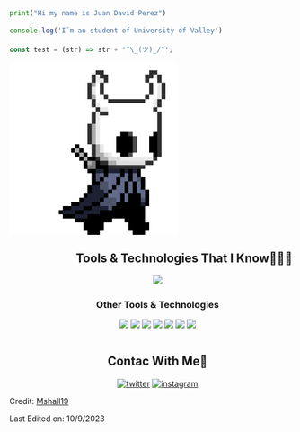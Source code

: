```python
print("Hi my name is Juan David Perez")
```
```javascript
console.log('I´m an student of University of Valley')

const test = (str) => str + '¯\_(ツ)_/¯';
```
<img align="left" width="300" alt="GIF" src="https://raw.githubusercontent.com/TanZng/TanZng/master/assets/hollor_knight3.gif" />

<div>
  <a align="right">
    <!--Tecnologias-->
    <div id="user-content-toc">
      <ul align="center">
        <summary><h2 style="display: inline-block">Tools & Technologies That I Know👨🏻‍💻</h2></summary>
        <a href="https://skillicons.dev">
          <img src="https://skillicons.dev/icons?i=java,ps,py,js,git,vscode,postgres,wordpress,idea,figma&perline=14" />
        </a>
        <summary><h3 style="display: inline-block">Other Tools & Technologies</h3></summary>
        <div id="user-content-toc">
          <img src="https://img.shields.io/badge/github-181717.svg?&style=for-the-badge&logo=github&logoColor=white"/>
          <img src="https://img.shields.io/badge/blockbench-1E93D9.svg?&style=for-the-badge&logo=blockbench&logoColor=white"/>
          <img src="https://img.shields.io/badge/wondershare filmora-07273D.svg?&style=for-the-badge&logo=wondersharefilmora&logoColor=white"/>
          <img src="https://img.shields.io/badge/obsstudio-302E31.svg?&style=for-the-badge&logo=obsstudio&logoColor=white"/>
          <img src="https://img.shields.io/badge/jira-0052CC.svg?&style=for-the-badge&logo=jira&logoColor=white"/>
          <img src="https://img.shields.io/badge/adobe XD-FF61F6.svg?&style=for-the-badge&logo=adobexd&logoColor=white"/>
          <img src="https://img.shields.io/badge/adobe premier-9999FF.svg?&style=for-the-badge&logo=adobepremierepro&logoColor=white"/>
        </div>
      </ul>
    </div>
    <!--Contacto-->
    <div id="user-content-toc">
      <ul align="center">
        <summary><h2 style="display: inline-block">Contac With Me🤝</h2></summary>
        <a href="https://skillicons.dev">
          <a href="https://twitter.com/Marahall_" target="blank"><img align="center" src="https://skillicons.dev/icons?i=twitter" alt="twitter" height="50" width="50" /></a> 
          <a href="https://www.instagram.com/judape.z_11/" target="blank"><img align="center" src="https://skillicons.dev/icons?i=instagram" alt="instagram" height="50" width="50" /></a>
        </a>
      </ul>
    </div>
  </a>  
</div>





Credit: [Mshall19](https://github.com/Mshall19)

Last Edited on: 10/9/2023
